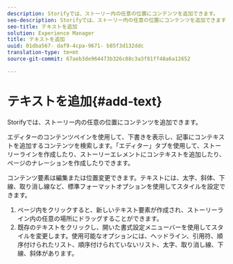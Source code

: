 ```yaml
---
description: Storifyでは、ストーリー内の任意の位置にコンテンツを追加できます。
seo-description: Storifyでは、ストーリー内の任意の位置にコンテンツを追加できます。
seo-title: テキストを追加
solution: Experience Manager
title: テキストを追加
uuid: 01dba567- daf9-4cpa-9671- b85f3d132ddc
translation-type: tm+mt
source-git-commit: 67aeb3de964473b326c88c3a3f81ff48a6a12652

---
```



# テキストを追加{#add-text}

Storifyでは、ストーリー内の任意の位置にコンテンツを追加できます。

エディターのコンテンツペインを使用して、下書きを表示し、記事にコンテキストを追加するコンテンツを検索します。「エディター」タブを使用して、ストーリーラインを作成したり、ストーリーエレメントにコンテキストを追加したり、ページのナレーションを作成したりできます。

コンテンツ要素は編集または位置変更できます。テキストには、太字、斜体、下線、取り消し線など、標準フォーマットオプションを使用してスタイルを設定できます。

1. ページ内をクリックすると、新しいテキスト要素が作成され、ストーリーライン内の任意の場所にドラッグすることができます。
1. 既存のテキストをクリックし、開いた書式設定メニューバーを使用してスタイルを変更します。使用可能なオプションには、ヘッドライン、引用符、順序付けられたリスト、順序付けられていないリスト、太字、取り消し線、下線、斜体があります。

